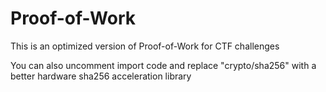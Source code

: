 # Proof-of-Work

This is an optimized version of Proof-of-Work for CTF challenges

You can also uncomment import code and replace "crypto/sha256" with a better hardware sha256 acceleration library

